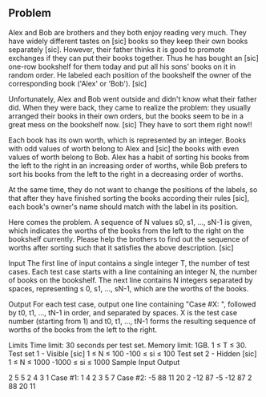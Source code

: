Problem
---------
Alex and Bob are brothers and they both enjoy reading very much. They have widely different tastes on [sic] books so they keep their own books separately [sic]. However, their father thinks it is good to promote exchanges if they can put their books together. Thus he has bought an [sic] one-row bookshelf for them today and put all his sons' books on it in random order. He labeled each position of the bookshelf the owner of the corresponding book ('Alex' or 'Bob'). [sic]

Unfortunately, Alex and Bob went outside and didn't know what their father did. When they were back, they came to realize the problem: they usually arranged their books in their own orders, but the books seem to be in a great mess on the bookshelf now. [sic] They have to sort them right now!!

Each book has its own worth, which is represented by an integer. Books with odd values of worth belong to Alex and [sic] the books with even values of worth belong to Bob. Alex has a habit of sorting his books from the left to the right in an increasing order of worths, while Bob prefers to sort his books from the left to the right in a decreasing order of worths.

At the same time, they do not want to change the positions of the labels, so that after they have finished sorting the books according their rules [sic], each book's owner's name should match with the label in its position.

Here comes the problem. A sequence of N values s0, s1, ..., sN-1 is given, which indicates the worths of the books from the left to the right on the bookshelf currently. Please help the brothers to find out the sequence of worths after sorting such that it satisfies the above description. [sic]

Input
The first line of input contains a single integer T, the number of test cases. Each test case starts with a line containing an integer N, the number of books on the bookshelf. The next line contains N integers separated by spaces, representing s 0, s1, ..., sN-1, which are the worths of the books.

Output
For each test case, output one line containing "Case #X: ", followed by t0, t1, ..., tN-1 in order, and separated by spaces. X is the test case number (starting from 1) and t0, t1, ..., tN-1 forms the resulting sequence of worths of the books from the left to the right.

Limits
Time limit: 30 seconds per test set.
Memory limit: 1GB.
1 ≤ T ≤ 30.
Test set 1 - Visible [sic]
1 ≤ N ≤ 100
-100 ≤ si ≤ 100
Test set 2 - Hidden [sic]
1 ≤ N ≤ 1000
-1000 ≤ si ≤ 1000
Sample
Input                   Output

2
5
5 2 4 3 1               Case #1: 1 4 2 3 5
7                       Case #2: -5 88 11 20 2 -12 87
-5 -12 87 2 88 20 11

